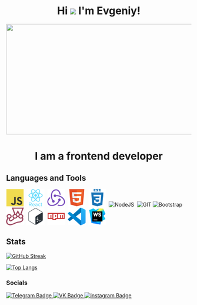 <h1 align="center">
  Hi
  <img src="https://media.giphy.com/media/hvRJCLFzcasrR4ia7z/giphy.gif" width="30px"/>
  I'm Evgeniy!
</h1>
<div align="center">
  <img src="https://media.giphy.com/media/dWesBcTLavkZuG35MI/giphy.gif" width="600" height="300"/>
</div>
<h1 align="center">
  I am a frontend developer
</h1>

<div>
<h2 >
Languages and Tools
</h2>
  <img src="https://github.com/devicons/devicon/blob/master/icons/javascript/javascript-original.svg" title="JavaScript" alt="JavaScript" width="48" height="48"/>&nbsp;
  <img src="https://github.com/devicons/devicon/blob/master/icons/react/react-original-wordmark.svg" title="React" alt="React" width="48" height="48"/>&nbsp;
  <img src="https://github.com/devicons/devicon/blob/master/icons/redux/redux-original.svg" title="Redux" alt="Redux " width="48" height="48"/>&nbsp;
  <img src="https://github.com/devicons/devicon/blob/master/icons/html5/html5-original.svg" title="HTML5" alt="HTML" width="48" height="48"/>&nbsp;
  <img src="https://github.com/devicons/devicon/blob/master/icons/css3/css3-plain-wordmark.svg"  title="CSS3" alt="CSS" width="48" height="48"/>&nbsp;
  <img src="https://cdn.jsdelivr.net/gh/devicons/devicon/icons/nodejs/nodejs-original.svg" title="NodeJS" alt="NodeJS" width="48" height="48"/>&nbsp;
  <img src="https://cdn.jsdelivr.net/gh/devicons/devicon/icons/git/git-original.svg" title="GIT" width="48" height="48" alt="GIT"/>
  <img src="https://cdn.jsdelivr.net/gh/devicons/devicon/icons/bootstrap/bootstrap-plain.svg" title="Bootstrap" width="48" height="48"alt="Bootstrap"/>
  <img src="https://raw.githubusercontent.com/devicons/devicon/1119b9f84c0290e0f0b38982099a2bd027a48bf1/icons/jest/jest-plain.svg" title="jest" alt="jest" width="48" height="48"/>&nbsp;
  <img src="https://raw.githubusercontent.com/devicons/devicon/1119b9f84c0290e0f0b38982099a2bd027a48bf1/icons/bash/bash-plain.svg" title="bash" alt="bash" width="48" height="48"/>&nbsp;
  <img src="https://raw.githubusercontent.com/devicons/devicon/1119b9f84c0290e0f0b38982099a2bd027a48bf1/icons/npm/npm-original-wordmark.svg" title="npm" alt="npm" width="48" height="48"/>&nbsp;
   <img src="https://raw.githubusercontent.com/devicons/devicon/1119b9f84c0290e0f0b38982099a2bd027a48bf1/icons/vscode/vscode-original.svg" title="vscode" alt="vscode" width="48" height="48"/>&nbsp;
     <img src="https://raw.githubusercontent.com/devicons/devicon/1119b9f84c0290e0f0b38982099a2bd027a48bf1/icons/webstorm/webstorm-original.svg" title="WebStorm" alt="WebStorm" width="48" height="48"/>&nbsp;
</div>

<h2>
  Stats
</h2>

[![GitHub Streak](http://github-readme-streak-stats.herokuapp.com?user=GordienkoEvgeny&theme=dark&hide_border=&date_format=M%20j%5B%2C%20Y%5D&mode=weekly)](https://git.io/streak-stats)

[![Top Langs](https://github-readme-stats.vercel.app/api/top-langs/?username=GordienkoEvgeny&layout=compact&theme=vision-friendly-dark)](https://github.com/anuraghazra/github-readme-stats)

<h3>
  Socials
</h3>
<div id="badges">
  <a href="https://t.me/EvgeniyGordienko">
    <img src="https://img.shields.io/badge/Telegram-blue?style=for-the-badge&logo=telegram&logoColor=white" alt="Telegram Badge"/>
  </a>
   <a href="https://vk.com/ev_gordienko">
    <img src="https://img.shields.io/badge/vk-blue?style=for-the-badge&logo=vk&logoColor=white" alt="VK Badge"/>
  </a>
  <a href="https://instagram.com/ev_gordienko">
    <img src="https://img.shields.io/badge/instagram-mediumorchid?style=for-the-badge&logo=instagram&logoColor=white" alt="instagram Badge"/>
  </a>
</div>
